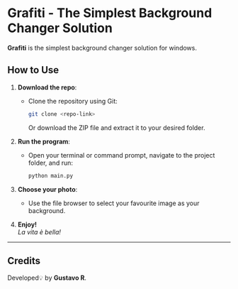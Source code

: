 # Grafiti - The Simplest Background Changer Solution

**Grafiti** is the simplest background changer solution for windows. 

## How to Use

1. **Download the repo**:
   - Clone the repository using Git:
     ```bash
     git clone <repo-link>
     ```
     Or download the ZIP file and extract it to your desired folder.
   
2. **Run the program**:
   - Open your terminal or command prompt, navigate to the project folder, and run:
     ```bash
     python main.py
     ```

3. **Choose your photo**:
   - Use the file browser to select your favourite image as your background.

4. **Enjoy!**  
   *La vita è bella!*

---

## Credits

Developed💡 by **Gustavo R**.  
